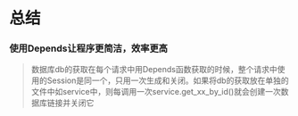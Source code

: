 # 总结

### 使用Depends让程序更简洁，效率更高

> 数据库db的获取在每个请求中用Depends函数获取的时候，整个请求中使用的Session是同一个，只用一次生成和关闭。如果将db的获取放在单独的文件中如service中，则每调用一次service.get_xx_by_id()就会创建一次数据库链接并关闭它